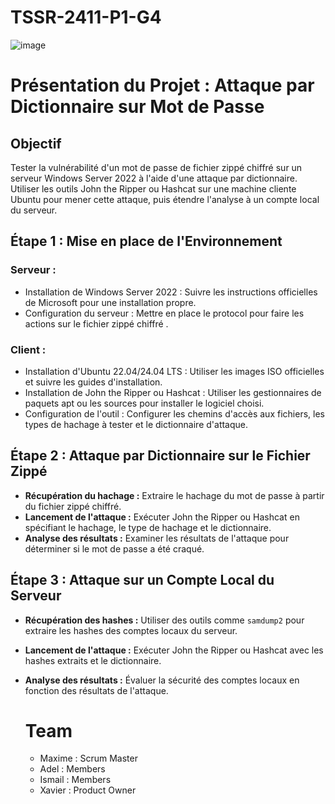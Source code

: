 # TSSR-2411-P1-G4
![image](https://github.com/user-attachments/assets/2db2c224-2580-4ddd-971b-ec89129633b4)


# Présentation du Projet : Attaque par Dictionnaire sur Mot de Passe 


## Objectif

Tester la vulnérabilité d'un mot de passe de fichier zippé chiffré sur un serveur Windows Server 2022 à l'aide d'une attaque par dictionnaire. Utiliser les outils John the Ripper ou Hashcat sur une machine cliente Ubuntu pour mener cette attaque, puis étendre l'analyse à un compte local du serveur.

## Étape 1 : Mise en place de l'Environnement

### Serveur :
* Installation de Windows Server 2022 : Suivre les instructions officielles de Microsoft pour une installation propre.
* Configuration du serveur : Mettre en place le protocol pour faire les actions sur le fichier zippé chiffré .

### Client :
* Installation d'Ubuntu 22.04/24.04 LTS : Utiliser les images ISO officielles et suivre les guides d'installation.
* Installation de John the Ripper ou Hashcat : Utiliser les gestionnaires de paquets apt ou les sources pour installer le logiciel choisi.
* Configuration de l'outil : Configurer les chemins d'accès aux fichiers, les types de hachage à tester et le dictionnaire d'attaque.

## Étape 2 : Attaque par Dictionnaire sur le Fichier Zippé

* **Récupération du hachage :** Extraire le hachage du mot de passe à partir du fichier zippé chiffré.
* **Lancement de l'attaque :** Exécuter John the Ripper ou Hashcat en spécifiant le hachage, le type de hachage et le dictionnaire.
* **Analyse des résultats :** Examiner les résultats de l'attaque pour déterminer si le mot de passe a été craqué.

## Étape 3 : Attaque sur un Compte Local du Serveur

* **Récupération des hashes :** Utiliser des outils comme `samdump2` pour extraire les hashes des comptes locaux du serveur.
* **Lancement de l'attaque :** Exécuter John the Ripper ou Hashcat avec les hashes extraits et le dictionnaire.
* **Analyse des résultats :** Évaluer la sécurité des comptes locaux en fonction des résultats de l'attaque.

  # Team
  * Maxime  : Scrum Master
  * Adel : Members 
  * Ismail  : Members 
  * Xavier : Product Owner 
